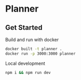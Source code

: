 # Planner

## Get Started

Build and run with docker

```bash
docker built -t planner .
docker run -p 3000:3000 planner
```

Local development

```bash
npm i && npm run dev
```
